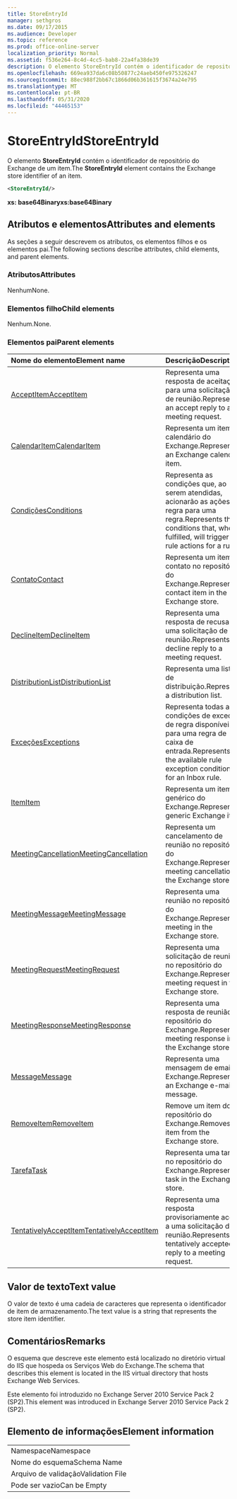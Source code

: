 ```yaml
---
title: StoreEntryId
manager: sethgros
ms.date: 09/17/2015
ms.audience: Developer
ms.topic: reference
ms.prod: office-online-server
localization_priority: Normal
ms.assetid: f536e264-8c4d-4cc5-bab8-22a4fa38de39
description: O elemento StoreEntryId contém o identificador de repositório do Exchange de um item.
ms.openlocfilehash: 669ea937da6c08b50877c24aeb450fe975326247
ms.sourcegitcommit: 88ec988f2bb67c1866d06b361615f3674a24e795
ms.translationtype: MT
ms.contentlocale: pt-BR
ms.lasthandoff: 05/31/2020
ms.locfileid: "44465153"
---
```

# <a name="storeentryid"></a><span data-ttu-id="18d9a-103">StoreEntryId</span><span class="sxs-lookup"><span data-stu-id="18d9a-103">StoreEntryId</span></span>

<span data-ttu-id="18d9a-104">O elemento **StoreEntryId** contém o identificador de repositório do Exchange de um item.</span><span class="sxs-lookup"><span data-stu-id="18d9a-104">The **StoreEntryId** element contains the Exchange store identifier of an item.</span></span> 
  
```XML
<StoreEntryId/>
```

 <span data-ttu-id="18d9a-105">**xs: base64Binary**</span><span class="sxs-lookup"><span data-stu-id="18d9a-105">**xs:base64Binary**</span></span>
## <a name="attributes-and-elements"></a><span data-ttu-id="18d9a-106">Atributos e elementos</span><span class="sxs-lookup"><span data-stu-id="18d9a-106">Attributes and elements</span></span>

<span data-ttu-id="18d9a-107">As seções a seguir descrevem os atributos, os elementos filhos e os elementos pai.</span><span class="sxs-lookup"><span data-stu-id="18d9a-107">The following sections describe attributes, child elements, and parent elements.</span></span>
  
### <a name="attributes"></a><span data-ttu-id="18d9a-108">Atributos</span><span class="sxs-lookup"><span data-stu-id="18d9a-108">Attributes</span></span>

<span data-ttu-id="18d9a-109">Nenhum</span><span class="sxs-lookup"><span data-stu-id="18d9a-109">None.</span></span>
  
### <a name="child-elements"></a><span data-ttu-id="18d9a-110">Elementos filho</span><span class="sxs-lookup"><span data-stu-id="18d9a-110">Child elements</span></span>

<span data-ttu-id="18d9a-111">Nenhum.</span><span class="sxs-lookup"><span data-stu-id="18d9a-111">None.</span></span>
  
### <a name="parent-elements"></a><span data-ttu-id="18d9a-112">Elementos pai</span><span class="sxs-lookup"><span data-stu-id="18d9a-112">Parent elements</span></span>

|<span data-ttu-id="18d9a-113">**Nome do elemento**</span><span class="sxs-lookup"><span data-stu-id="18d9a-113">**Element name**</span></span>|<span data-ttu-id="18d9a-114">**Descrição**</span><span class="sxs-lookup"><span data-stu-id="18d9a-114">**Description**</span></span>|
|:-----|:-----|
|[<span data-ttu-id="18d9a-115">AcceptItem</span><span class="sxs-lookup"><span data-stu-id="18d9a-115">AcceptItem</span></span>](acceptitem.md) <br/> |<span data-ttu-id="18d9a-116">Representa uma resposta de aceitação para uma solicitação de reunião.</span><span class="sxs-lookup"><span data-stu-id="18d9a-116">Represents an accept reply to a meeting request.</span></span>  <br/> |
|[<span data-ttu-id="18d9a-117">CalendarItem</span><span class="sxs-lookup"><span data-stu-id="18d9a-117">CalendarItem</span></span>](calendaritem.md) <br/> |<span data-ttu-id="18d9a-118">Representa um item de calendário do Exchange.</span><span class="sxs-lookup"><span data-stu-id="18d9a-118">Represents an Exchange calendar item.</span></span>  <br/> |
|[<span data-ttu-id="18d9a-119">Condições</span><span class="sxs-lookup"><span data-stu-id="18d9a-119">Conditions</span></span>](conditions.md) <br/> |<span data-ttu-id="18d9a-120">Representa as condições que, ao serem atendidas, acionarão as ações de regra para uma regra.</span><span class="sxs-lookup"><span data-stu-id="18d9a-120">Represents the conditions that, when fulfilled, will trigger the rule actions for a rule.</span></span>  <br/> |
|[<span data-ttu-id="18d9a-121">Contato</span><span class="sxs-lookup"><span data-stu-id="18d9a-121">Contact</span></span>](contact.md) <br/> |<span data-ttu-id="18d9a-122">Representa um item de contato no repositório do Exchange.</span><span class="sxs-lookup"><span data-stu-id="18d9a-122">Represents a contact item in the Exchange store.</span></span>  <br/> |
|[<span data-ttu-id="18d9a-123">DeclineItem</span><span class="sxs-lookup"><span data-stu-id="18d9a-123">DeclineItem</span></span>](declineitem.md) <br/> |<span data-ttu-id="18d9a-124">Representa uma resposta de recusa a uma solicitação de reunião.</span><span class="sxs-lookup"><span data-stu-id="18d9a-124">Represents a decline reply to a meeting request.</span></span>  <br/> |
|[<span data-ttu-id="18d9a-125">DistributionList</span><span class="sxs-lookup"><span data-stu-id="18d9a-125">DistributionList</span></span>](distributionlist.md) <br/> |<span data-ttu-id="18d9a-126">Representa uma lista de distribuição.</span><span class="sxs-lookup"><span data-stu-id="18d9a-126">Represents a distribution list.</span></span>  <br/> |
|[<span data-ttu-id="18d9a-127">Exceções</span><span class="sxs-lookup"><span data-stu-id="18d9a-127">Exceptions</span></span>](exceptions.md) <br/> |<span data-ttu-id="18d9a-128">Representa todas as condições de exceção de regra disponíveis para uma regra de caixa de entrada.</span><span class="sxs-lookup"><span data-stu-id="18d9a-128">Represents all the available rule exception conditions for an Inbox rule.</span></span>  <br/> |
|[<span data-ttu-id="18d9a-129">Item</span><span class="sxs-lookup"><span data-stu-id="18d9a-129">Item</span></span>](item.md) <br/> |<span data-ttu-id="18d9a-130">Representa um item genérico do Exchange.</span><span class="sxs-lookup"><span data-stu-id="18d9a-130">Represents a generic Exchange item.</span></span>  <br/> |
|[<span data-ttu-id="18d9a-131">MeetingCancellation</span><span class="sxs-lookup"><span data-stu-id="18d9a-131">MeetingCancellation</span></span>](meetingcancellation.md) <br/> |<span data-ttu-id="18d9a-132">Representa um cancelamento de reunião no repositório do Exchange.</span><span class="sxs-lookup"><span data-stu-id="18d9a-132">Represents a meeting cancellation in the Exchange store.</span></span>  <br/> |
|[<span data-ttu-id="18d9a-133">MeetingMessage</span><span class="sxs-lookup"><span data-stu-id="18d9a-133">MeetingMessage</span></span>](meetingmessage.md) <br/> |<span data-ttu-id="18d9a-134">Representa uma reunião no repositório do Exchange.</span><span class="sxs-lookup"><span data-stu-id="18d9a-134">Represents a meeting in the Exchange store.</span></span>  <br/> |
|[<span data-ttu-id="18d9a-135">MeetingRequest</span><span class="sxs-lookup"><span data-stu-id="18d9a-135">MeetingRequest</span></span>](meetingrequest.md) <br/> |<span data-ttu-id="18d9a-136">Representa uma solicitação de reunião no repositório do Exchange.</span><span class="sxs-lookup"><span data-stu-id="18d9a-136">Represents a meeting request in the Exchange store.</span></span>  <br/> |
|[<span data-ttu-id="18d9a-137">MeetingResponse</span><span class="sxs-lookup"><span data-stu-id="18d9a-137">MeetingResponse</span></span>](meetingresponse.md) <br/> |<span data-ttu-id="18d9a-138">Representa uma resposta de reunião no repositório do Exchange.</span><span class="sxs-lookup"><span data-stu-id="18d9a-138">Represents a meeting response in the Exchange store.</span></span>  <br/> |
|[<span data-ttu-id="18d9a-139">Message</span><span class="sxs-lookup"><span data-stu-id="18d9a-139">Message</span></span>](message-ex15websvcsotherref.md) <br/> |<span data-ttu-id="18d9a-140">Representa uma mensagem de email do Exchange.</span><span class="sxs-lookup"><span data-stu-id="18d9a-140">Represents an Exchange e-mail message.</span></span>  <br/> |
|[<span data-ttu-id="18d9a-141">RemoveItem</span><span class="sxs-lookup"><span data-stu-id="18d9a-141">RemoveItem</span></span>](removeitem.md) <br/> |<span data-ttu-id="18d9a-142">Remove um item do repositório do Exchange.</span><span class="sxs-lookup"><span data-stu-id="18d9a-142">Removes an item from the Exchange store.</span></span>  <br/> |
|[<span data-ttu-id="18d9a-143">Tarefa</span><span class="sxs-lookup"><span data-stu-id="18d9a-143">Task</span></span>](task.md) <br/> |<span data-ttu-id="18d9a-144">Representa uma tarefa no repositório do Exchange.</span><span class="sxs-lookup"><span data-stu-id="18d9a-144">Represents a task in the Exchange store.</span></span>  <br/> |
|[<span data-ttu-id="18d9a-145">TentativelyAcceptItem</span><span class="sxs-lookup"><span data-stu-id="18d9a-145">TentativelyAcceptItem</span></span>](tentativelyacceptitem.md) <br/> |<span data-ttu-id="18d9a-146">Representa uma resposta provisoriamente aceita a uma solicitação de reunião.</span><span class="sxs-lookup"><span data-stu-id="18d9a-146">Represents a tentatively accepted reply to a meeting request.</span></span>  <br/> |
   
## <a name="text-value"></a><span data-ttu-id="18d9a-147">Valor de texto</span><span class="sxs-lookup"><span data-stu-id="18d9a-147">Text value</span></span>

<span data-ttu-id="18d9a-148">O valor de texto é uma cadeia de caracteres que representa o identificador de item de armazenamento.</span><span class="sxs-lookup"><span data-stu-id="18d9a-148">The text value is a string that represents the store item identifier.</span></span>
  
## <a name="remarks"></a><span data-ttu-id="18d9a-149">Comentários</span><span class="sxs-lookup"><span data-stu-id="18d9a-149">Remarks</span></span>

<span data-ttu-id="18d9a-150">O esquema que descreve este elemento está localizado no diretório virtual do IIS que hospeda os Serviços Web do Exchange.</span><span class="sxs-lookup"><span data-stu-id="18d9a-150">The schema that describes this element is located in the IIS virtual directory that hosts Exchange Web Services.</span></span>
  
<span data-ttu-id="18d9a-151">Este elemento foi introduzido no Exchange Server 2010 Service Pack 2 (SP2).</span><span class="sxs-lookup"><span data-stu-id="18d9a-151">This element was introduced in Exchange Server 2010 Service Pack 2 (SP2).</span></span>
  
## <a name="element-information"></a><span data-ttu-id="18d9a-152">Elemento de informações</span><span class="sxs-lookup"><span data-stu-id="18d9a-152">Element information</span></span>

||
|:-----|
|<span data-ttu-id="18d9a-153">Namespace</span><span class="sxs-lookup"><span data-stu-id="18d9a-153">Namespace</span></span>  <br/> |
|<span data-ttu-id="18d9a-154">Nome do esquema</span><span class="sxs-lookup"><span data-stu-id="18d9a-154">Schema Name</span></span>  <br/> |
|<span data-ttu-id="18d9a-155">Arquivo de validação</span><span class="sxs-lookup"><span data-stu-id="18d9a-155">Validation File</span></span>  <br/> |
|<span data-ttu-id="18d9a-156">Pode ser vazio</span><span class="sxs-lookup"><span data-stu-id="18d9a-156">Can be Empty</span></span>  <br/> |
   


